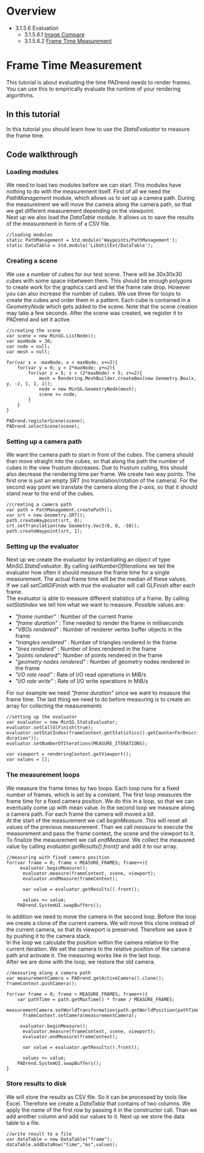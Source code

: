 <!------------------------------------------------------------------------------------------------
This work is licensed under the Creative Commons Attribution-ShareAlike 4.0 International License.
 To view a copy of this license, visit http://creativecommons.org/licenses/by-sa/4.0/.
 Author: Florian Pieper (fpieper@mail.uni-paderborn.de)
 PADrend Version 1.0.0
------------------------------------------------------------------------------------------------->
<!---BEGINN_INDEXSECTION--->
<!---Automaticly generated section. Do not edit!!!--->
# Overview
* 3.1.5.6 Evaluation
    * 3.1.5.6.1 [Image Compare](../../../../../3_Development_Guide/1_EScript/5_MinSG/6_Evaluation/1_Image_Compare/Image_Compare.html)
    * 3.1.5.6.2 [Frame Time Measurement](../../../../../3_Development_Guide/1_EScript/5_MinSG/6_Evaluation/2_Frame_Time_Measurement/Frame_Time_Measurement.html)
<!---END_INDEXSECTION--->

# Frame Time Measurement
This tutorial is about evaluating the time PADrend needs to render frames.
You can use this to empirically evaluate the runtime of your rendering algorithms.

## In this tutorial
In this tutorial you should learn how to use the _StatsEvaluator_ to measure the frame time.

## Code walkthrough

### Loading modules
We need to load two modules before we can start.
This modules have nothing to do with the measurement itself.
First of all we need the _PathManagement_ module, which allows us to set up a camera path.
During the measurement we will move the camera along the camera path, so that we get different measurement depending on the viewpoint.  
Next up we also load the _DataTable_ module.
It allows us to save the results of the measurement in form of a CSV file.

<!---INCLUDE src=MeasureFrameTime.escript, start=14, end=16--->
<!---BEGINN_CODESECTION--->
<!---Automaticly generated section. Do not edit!!!--->
    //loading modules
    static PathManagement = Std.module('Waypoints/PathManagement');
    static DataTable = Std.module('LibUtilExt/DataTable');
<!---END_CODESECTION--->

### Creating a scene
We use a number of cubes for our test scene.
There will be 30x30x30 cubes with some space inbetween them.
This should be enough polygons to create work for the graphics card and let the frame rate drop.
However you can also increase the number of cubes.
We use three for loops to create the cubes and order them in a pattern.
Each cube is contained in a _GeometryNode_ which gets added to the scene.
Note that the scene creation may take a few seconds.
After the scene was created, we register it to PADrend and set it active.

<!---INCLUDE src=MeasureFrameTime.escript, start=22, end=39--->
<!---BEGINN_CODESECTION--->
<!---Automaticly generated section. Do not edit!!!--->
    //creating the scene
    var scene = new MinSG.ListNode();
    var maxNode = 30;
    var node = null;
    var mesh = null;
    
    for(var x = -maxNode; x < maxNode; x+=2){
        for(var y = 0; y < 2*maxNode; y+=2){
            for(var z = 5; z < (2*maxNode) + 5; z+=2){
                mesh = Rendering.MeshBuilder.createBox(new Geometry.Box(x, y, -z, 1, 1, 1));
                node = new MinSG.GeometryNode(mesh);
                scene += node;
            }
        }
    }
    
    PADrend.registerScene(scene);
    PADrend.selectScene(scene);
<!---END_CODESECTION--->

### Setting up a camera path
We want the camera path to start in front of the cubes.
The camera should than move straight into the cubes, so that along the path the number of cubes in the view frustum decreases.
Due to frustum culling, this should also decrease the rendering time per frame.
We create two way points.
The first one is just an empty _SRT_ (no translation/rotation of the camera).
For the second way point we translate the camera along the z-axis, so that it should stand near to the end of the cubes.

<!---INCLUDE src=MeasureFrameTime.escript, start=41, end=46--->
<!---BEGINN_CODESECTION--->
<!---Automaticly generated section. Do not edit!!!--->
    //creating a camera path
    var path = PathManagement.createPath();
    var srt = new Geometry.SRT();
    path.createWaypoint(srt, 0);
    srt.setTranslation(new Geometry.Vec3(0, 0, -50)); 
    path.createWaypoint(srt, 1);
<!---END_CODESECTION--->

### Setting up the evaluator
Next up we create the evaluator by instantiating an object of type _MinSG.StatsEvaluator_.
By calling _setNumberOfIterations_ we tell the evaluator how often it should measure the frame time for a single measurement.
The actual frame time will be the median of these values.  
If we call _setCallGlFinish_ with _true_ the evaluator will call GLFinish after each frame.  
The evaluator is able to measure different statistics of a frame.
By calling _setStatIndex_ we tell him what we want to measure.
Possible values are:

* _"frame number"_ : Number of the current frame
* _"frame duration"_ : Time needed to render the frame in milliseconds
* _"VBOs rendered"_ : Number of renderer vertex buffer objects in the frame
* _"triangles rendered"_ : Number of triangles rendered in the frame
* _"lines rendered"_ : Number of lines rendered in the frame
* _"points rendered"_: Number of points rendered in the frame
* _"geometry nodes rendered"_ : Number of geometry nodes rendered in the frame
* _"I/O rate read"_ : Rate of I/O read operations in MiB/s
* _"I/O rate write"_ : Rate of I/O write operations in MiB/s

For our example we need _"frame duration"_ since we want to measure the frame time.
The last thing we need to do before measuring is to create an array for collecting the  measurements

<!---INCLUDE src=MeasureFrameTime.escript, start=48, end=55--->
<!---BEGINN_CODESECTION--->
<!---Automaticly generated section. Do not edit!!!--->
    //setting up the evaluator
    var evaluator = new MinSG.StatsEvaluator;
    evaluator.setCallGlFinish(true);
    evaluator.setStatIndex(frameContext.getStatistics().getCounterForDescription("frame duration"));
    evaluator.setNumberOfIterations(MEASURE_ITERATIONS);
    
    var viewport = renderingContext.getViewport();
    var values = [];
<!---END_CODESECTION--->

### The measurement loops
We measure the frame times by two loops.
Each loop runs for a fixed number of frames, which is set by a constant.
The first loop measures the frame time for a fixed camera position.
We do this in a loop, so that we can eventually come up with mean value.
In the second loop we measure along a camera path.
For each frame the camera will moved a bit.  
At the start of the measurement we call _beginMeasure_.
This will reset all values of the previous measurement.
Than we call _measure_ to execute the measurement and pass the frame context, the scene and the viewport to it.
To finalize the meausrement we call _endMeasure_.
We collect the meausred value by calling _evaluator.getResults().front()_ and add it to our array.

<!---INCLUDE src=MeasureFrameTime.escript, start=56, end=66--->
<!---BEGINN_CODESECTION--->
<!---Automaticly generated section. Do not edit!!!--->
    
    //measuring with fixed camera position
    for(var frame = 0; frame < MEASURE_FRAMES; frame++){
         evaluator.beginMeasure();
          evaluator.measure(frameContext, scene, viewport);
          evaluator.endMeasure(frameContext);
      
          var value = evaluator.getResults().front();
          
          values += value;   
        PADrend.SystemUI.swapBuffers();
<!---END_CODESECTION--->

In addition we need to move the camera in the second loop.
Before the loop we create a clone of the current camera.
We will move this clone instead of the current camera, so that its viewport is preserved.
Therefore we save it by pushing it to the camera stack.  
In the loop we calculate the position within the camera relative to the current iteration.
We set the camera to the relative position of the camera path and activate it.
The measuring works like in the last loop.  
After we are done with the loop, we restore the old camera.

<!---INCLUDE src=MeasureFrameTime.escript, start=68, end=87--->
<!---BEGINN_CODESECTION--->
<!---Automaticly generated section. Do not edit!!!--->
    
    //measuring along a camera path
    var measurementCamera = PADrend.getActiveCamera().clone();
    frameContext.pushCamera();
    
    for(var frame = 0; frame < MEASURE_FRAMES; frame++){
        var pathTime = path.getMaxTime() * frame / MEASURE_FRAMES;
          measurementCamera.setWorldTransformation(path.getWorldPosition(pathTime));
          frameContext.setCamera(measurementCamera);
      
         evaluator.beginMeasure();
          evaluator.measure(frameContext, scene, viewport);
          evaluator.endMeasure(frameContext);
      
          var value = evaluator.getResults().front();
          
          values += value;   
        PADrend.SystemUI.swapBuffers();
    }
    
<!---END_CODESECTION--->

### Store results to disk
We will store the results as CSV file.
So it can be processed by tools like Excel.
Therefore we create a _DataTable_ that contains of two columns.
We apply the name of the first row by passing it in the constructor call.
Than we add another column and add our values to it.
Next up we store the data table to a file.

<!---INCLUDE src=MeasureFrameTime.escript, start=89, end=92--->
<!---BEGINN_CODESECTION--->
<!---Automaticly generated section. Do not edit!!!--->
    
    //write result to a file
    var dataTable = new DataTable("frame");
    dataTable.addDataRow("time","ms",values);
<!---END_CODESECTION--->
